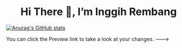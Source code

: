 <h1><center>Hi There 👋, I’m Inggih Rembang</center></h1>

[![Anurag's GitHub stats](https://github-readme-stats.vercel.app/api?username=faservID)](https://github.com/anuraghazra/github-readme-stats)
<!-- - 👀 I’m interested in ...
- 🌱 I’m currently learning ...
- 💞️ I’m looking to collaborate on ...
- 📫 How to reach me ...

<!---
FaservID/FaservID is a ✨ special ✨ repository because its `README.md` (this file) appears on your GitHub profile. -->
You can click the Preview link to take a look at your changes.
--->
